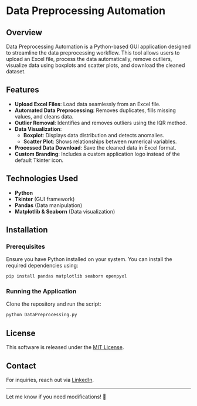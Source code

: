 # Data Preprocessing Automation

## Overview
Data Preprocessing Automation is a Python-based GUI application designed to streamline the data preprocessing workflow. This tool allows users to upload an Excel file, process the data automatically, remove outliers, visualize data using boxplots and scatter plots, and download the cleaned dataset.

## Features
- **Upload Excel Files**: Load data seamlessly from an Excel file.
- **Automated Data Preprocessing**: Removes duplicates, fills missing values, and cleans data.
- **Outlier Removal**: Identifies and removes outliers using the IQR method.
- **Data Visualization**:
  - **Boxplot**: Displays data distribution and detects anomalies.
  - **Scatter Plot**: Shows relationships between numerical variables.
- **Processed Data Download**: Save the cleaned data in Excel format.
- **Custom Branding**: Includes a custom application logo instead of the default Tkinter icon.

## Technologies Used
- **Python**
- **Tkinter** (GUI framework)
- **Pandas** (Data manipulation)
- **Matplotlib & Seaborn** (Data visualization)

## Installation
### Prerequisites
Ensure you have Python installed on your system. You can install the required dependencies using:
```bash
pip install pandas matplotlib seaborn openpyxl
```

### Running the Application
Clone the repository and run the script:
```bash
python DataPreprocessing.py
```

## License
This software is released under the [MIT License](LICENSE).

## Contact
For inquiries, reach out via [LinkedIn](https://www.linkedin.com/in/raunak-kumar-766328248/).

---
Let me know if you need modifications! 🚀

